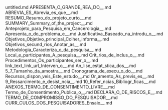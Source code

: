 untitled.md
APRESENTA_O_GRANDE_REA_DO__.md
ABREVIA_ES_Abrevia_es_que__.md
RESUMO_Resumo_do_projeto_curto__.md
SUMMARY_Summary_of_the_project__.md
Anteprojeto_para_Pesquisa_em_Cancerologia__.md
Apresenta_o_do_problema_e__.md
Justificativa_Baseado_na_introdu_o__.md
Objetivos_Objetivo_principal_Colher_informa__.md
Objetivos_secund_rios_Anotar_as__.md
Metodologia_Caracteriza_o_da_pesquisa__.md
Local_e_participantes_A_pesquisa__.md
Crit_rios_de_inclus_o__.md
Procedimentos_Os_participantes_ser_o__.md
link_text_link_url_Interven_o__.md
An_lise_estat_stica_dos__.md
5_7_Tamanho_da_amostra__.md
Cronograma_de_execu_o_do__.md
Recursos_dispon_veis_Este_estudo__.md
Or_amento_As_previs_es__.md
9_Ressarcimento_e_desist_ncia__.md
10_Refer_ncias_Bibliogr_ficas__.md
ANEXOS_TERMO_DE_CONSENTIMENTO_LIVRE__.md
Termo_de_Consentimento_Publica_o__.md
DECLARA_O_DE_RISCOS_E__.md
TERMO_DE_COMPROMISSO_DO_PESQUISADOR__.md
CURR_CULOS_DOS_PESQUISADORES_Ensaio__.md
